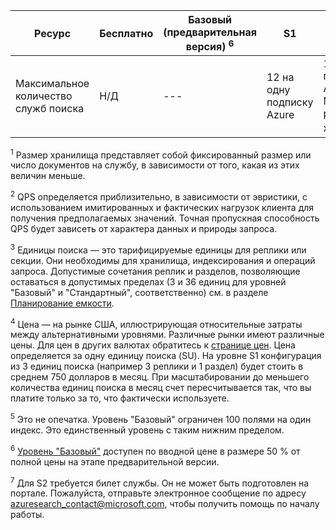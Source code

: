 Ресурс|Бесплатно|Базовый (предварительная версия) <sup>6</sup>|S1|S2 <sup>7</sup>
---|---|---|---|----
Максимальное количество служб поиска|Н/Д|---|12 на одну подписку Azure|12 на одну подписку Azure Максимальный размер хранилища <sup>1</sup>|50 МБ или 10000 документов|2 ГБ на одну службу|25 ГБ на раздел или 300 ГБ документов на одну службу|100 ГБ на раздел или 1,2 ТБ на службу Максимальное количество размещенных документов|10000|1 миллион на службу|15 миллионов на раздел (до 180 миллионов документов на службу)|60 миллионов на раздел (до 720 миллионов документов на службу) Максимальное количество индексов|3|5|50|200 Максимальное количество индексаторов|3|5|50|200 Максимальное количество источников данных индексаторов|3|5|50|200 Индекс: максимальное количество полей на индекс|1000|100 <sup>5</sup>|1000|1000 Индекс: максимальное количество профилей оценки на индекс|16|16|16|16 Индекс: максимальное количество функций на профиль|8|8|8|8 Индексатор: максимальная нагрузка индексатора на вызов|10000 документов|Ограничено только максимальным количеством документов|Ограничено только максимальным количеством документов|Ограничено только максимальным количеством документов Индексаторы: максимальное время выполнения|3 минуты|24 часа|24 часа|24 часа Количество запросов в секунду (QPS) <sup>2</sup>|Н/Д|Ок. 3 на реплику|Ок. 15 на реплику|Ок. 60 на реплику Развертывание: максимальное количество единиц поиска (SU) <sup>3</sup>|Н/Д|До 3 единиц (3 реплики и 1 раздел)|36 единиц|36 единиц Цены <sup>4</sup>|Н/Д|75 долларов за единицу поиска в месяц|250 долларов за единицу поиска в месяц|1000 долларов за единицу поиска в месяц

<sup>1</sup> Размер хранилища представляет собой фиксированный размер или число документов на службу, в зависимости от того, какая из этих величин меньше.

<sup>2</sup> QPS определяется приблизительно, в зависимости от эвристики, с использованием имитированных и фактических нагрузок клиента для получения предполагаемых значений. Точная пропускная способность QPS будет зависеть от характера данных и природы запроса.

<sup>3</sup> Единицы поиска — это тарифицируемые единицы для реплики или секции. Они необходимы для хранилища, индексирования и операций запроса. Допустимые сочетания реплик и разделов, позволяющие оставаться в допустимых пределах (3 и 36 единиц для уровней "Базовый" и "Стандартный", соответственно) см. в разделе [Планирование емкости](../articles/search/search-capacity-planning.md).

<sup>4</sup> Цена — на рынке США, иллюстрирующая относительные затраты между альтернативными уровнями. Различные рынки имеют различные цены. Для цен в других валютах обратитесь к [странице цен](https://azure.microsoft.com/pricing/details/search/). Цена определяется за одну единицу поиска (SU). На уровне S1 конфигурация из 3 единиц поиска (например 3 реплики и 1 раздел) будет стоить в среднем 750 долларов в месяц. При масштабировании до меньшего количества единиц поиска в месяц счет пересчитывается так, что вы платите только за то, что фактически используете.

<sup>5</sup> Это не опечатка. Уровень "Базовый" ограничен 100 полями на один индекс. Это единственный уровень с таким нижним пределом.

<sup>6</sup> [Уровень "Базовый"](http://aka.ms/azuresearchbasic) доступен по вводной цене в размере 50 % от полной цены на этапе предварительной версии.

<sup>7</sup> Для S2 требуется билет службы. Он не может быть подготовлен на портале. Пожалуйста, отправьте электронное сообщение по адресу azuresearch_contact@microsoft.com, чтобы получить помощь по началу работы.

<!---HONumber=AcomDC_0316_2016-->